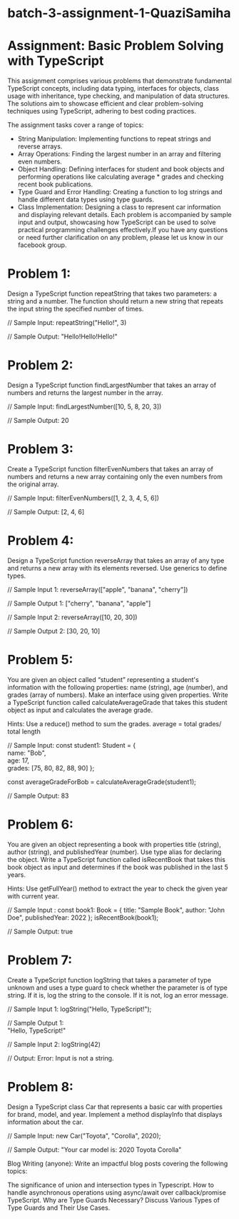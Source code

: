 # batch-3-assignment-1-QuaziSamiha

# Assignment: Basic Problem Solving with TypeScript
This assignment comprises various problems that demonstrate fundamental TypeScript concepts, including data typing, interfaces for objects, class usage with inheritance, type checking, and manipulation of data structures. The solutions aim to showcase efficient and clear problem-solving techniques using TypeScript, adhering to best coding practices.

The assignment tasks cover a range of topics:

* String Manipulation: Implementing functions to repeat strings and reverse arrays.
* Array Operations: Finding the largest number in an array and filtering even numbers.
* Object Handling: Defining interfaces for student and book objects and performing operations like calculating average * grades and checking recent book publications.
* Type Guard and Error Handling: Creating a function to log strings and handle different data types using type guards.
* Class Implementation: Designing a class to represent car information and displaying relevant details.
Each problem is accompanied by sample input and output, showcasing how TypeScript can be used to solve practical programming challenges effectively.If you have any questions or need further clarification on any problem, please let us know in our facebook group.

# Problem 1:
Design a TypeScript function repeatString that takes two parameters: a string and a number. The function should return a new string that repeats the input string the specified number of times.

// Sample Input: 
repeatString("Hello!", 3)

// Sample Output:
"Hello!Hello!Hello!"

# Problem 2:
Design a TypeScript function findLargestNumber that takes an array of numbers and returns the largest number in the array.

// Sample Input:
findLargestNumber([10, 5, 8, 20, 3])

// Sample Output:
20

# Problem 3:
Create a TypeScript function filterEvenNumbers that takes an array of numbers and returns a new array containing only the even numbers from the original array.

// Sample Input:
filterEvenNumbers([1, 2, 3, 4, 5, 6])

// Sample Output:
[2, 4, 6]
# Problem 4:
Design a TypeScript function reverseArray that takes an array of any type and returns a new array with its elements reversed. Use generics to define types.

// Sample Input 1:
reverseArray(["apple", "banana", "cherry"])

// Sample Output 1:
["cherry", "banana", "apple"]

// Sample Input 2:
reverseArray([10, 20, 30])

// Sample Output 2: 
[30, 20, 10]

# Problem 5:
You are given an object called “student” representing a student's information with the following properties: name (string), age (number), and grades (array of numbers). Make an interface using given properties. Write a TypeScript function called calculateAverageGrade that takes this student object as input and calculates the average grade.

Hints: Use a reduce() method to sum the grades. average = total grades/ total length

// Sample Input:
const student1: Student = {     
			    name: "Bob",     
			    age: 17,     
			    grades: [75, 80, 82, 88, 90]
                       };


const averageGradeForBob = calculateAverageGrade(student1);

// Sample Output:
83

# Problem 6:
You are given an object representing a book with properties title (string), author (string), and publishedYear (number). Use type alias for declaring the object. Write a TypeScript function called isRecentBook that takes this book object as input and determines if the book was published in the last 5 years.

Hints: Use getFullYear() method to extract the year to check the given year with current year.

// Sample Input :
const book1: Book = {
    title: "Sample Book",
    author: "John Doe",
    publishedYear: 2022
};
isRecentBook(book1);

// Sample Output: 
true

# Problem 7:
Create a TypeScript function logString that takes a parameter of type unknown and uses a type guard to check whether the parameter is of type string. If it is, log the string to the console. If it is not, log an error message.

// Sample Input 1: 
logString("Hello, TypeScript!");

// Sample Output 1:  
"Hello, TypeScript!"

// Sample Input 2: 
logString(42)

// Output: Error: 
Input is not a string.

# Problem 8:
Design a TypeScript class Car that represents a basic car with properties for brand, model, and year. Implement a method displayInfo that displays information about the car.

// Sample Input:
new Car("Toyota", "Corolla", 2020);

// Sample Output: 
"Your car model is:  2020 Toyota Corolla"



Blog Writing (anyone):
Write an impactful blog posts covering the following topics:

The significance of union and intersection types in Typescript.
How to handle asynchronous operations using async/await over callback/promise TypeScript.
Why are Type Guards Necessary? Discuss Various Types of Type Guards and Their Use Cases.
